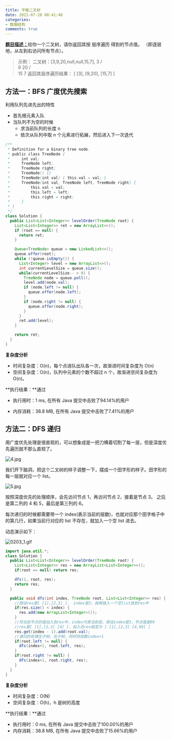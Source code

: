 ```yaml
---
title: 平衡二叉树
date: 2021-07-28 08:41:48
categories:
- 数据结构
comments: true
---
```


[**题目描述：**](https://leetcode-cn.com/problems/binary-tree-level-order-traversal/)给你一个二叉树，请你返回其按 层序遍历 得到的节点值。 （即逐层地，从左到右访问所有节点）。

 <!-- more -->

> 示例：
> 二叉树：[3,9,20,null,null,15,7],
>     3
>    / \
>   9  20
>     /  \
>    15   7
> 返回其层序遍历结果：
> [
>   [3],
>   [9,20],
>   [15,7]
> ]



## 方法一：BFS 广度优先搜索

利用队列先进先出的特性

- 首先根元素入队
- 当队列不为空的时候
  - 求当前队列的长度 n
  - 依次从队列中取 n 个元素进行拓展，然后进入下一次迭代

```java
/**
 * Definition for a binary tree node.
 * public class TreeNode {
 *     int val;
 *     TreeNode left;
 *     TreeNode right;
 *     TreeNode() {}
 *     TreeNode(int val) { this.val = val; }
 *     TreeNode(int val, TreeNode left, TreeNode right) {
 *         this.val = val;
 *         this.left = left;
 *         this.right = right;
 *     }
 * }
 */
class Solution {
  public List<List<Integer>> levelOrder(TreeNode root) {
    List<List<Integer>> ret = new ArrayList<>();
    if (root == null) {
      return ret;
    }

    Queue<TreeNode> queue = new LinkedList<>();
    queue.offer(root);
    while (!queue.isEmpty()) {
      List<Integer> level = new ArrayList<>();
      int currentLevelSize = queue.size();
      while(currentLevelSize-- > 0) {
        TreeNode node = queue.poll();
        level.add(node.val);
        if (node.left != null) {
          queue.offer(node.left);
        }
        if (node.right != null) {
          queue.offer(node.right);
        }
      }
      ret.add(level);
    }

    return ret;
  }
}
```

**复杂度分析**

- 时间复杂度：O(n)，每个点进队出队各一次，故渐进时间复杂度为 O(n)
- 空间复杂度：O(n)，队列中元素的个数不超过 n 个，故渐进空间复杂度为 O(n)。

**执行结果：**通过

- 执行用时：1 ms, 在所有 Java 提交中击败了94.14%的用户

- 内存消耗：38.8 MB, 在所有 Java 提交中击败了7.41%的用户



## 方法二：DFS 递归

用广度优先处理是很直观的，可以想象成是一把刀横着切割了每一层，但是深度优先遍历就不那么直观了。

![4.jpg](https://pic.leetcode-cn.com/1df38946dbf6129193e35a5d1ade36e3c91fc68c702c37def6e7ee15d973388d-4.jpg)

我们开下脑洞，把这个二叉树的样子调整一下，摆成一个田字形的样子。田字形的每一层就对应一个 list。

![5.jpg](https://pic.leetcode-cn.com/367726d56045ab65cd9bf34af1f4b98408dfa02669c0d2bb88b4aeb53143cf1f-5.jpg)

按照深度优先的处理顺序，会先访问节点 1，再访问节点 2，接着是节点 3。
之后是第二列的 4 和 5，最后是第三列的 6。

每次递归的时候都需要带一个 index(表示当前的层数)，也就对应那个田字格子中的第几行，如果当前行对应的 list 不存在，就加入一个空 list 进去。

动态演示如下：

![0203_1.gif](https://pic.leetcode-cn.com/aeed09e12573ec00d83663bb4f77562e8904ac58cdb2cbe6e995f2ac33b12934-0203_1.gif)

```java
import java.util.*;	
class Solution {
  public List<List<Integer>> levelOrder(TreeNode root) {
    List<List<Integer>> res = new ArrayList<List<Integer>>();
    if(root == null) return res;

    dfs(1, root, res);
    return res;
  }

  public void dfs(int index, TreeNode root, List<List<Integer>> res) {
    //假设res是[ [1],[2,3] ]， index是3，就再插入一个空list放到res中
    if(res.size() < index) {
      res.add(new ArrayList<Integer>());
    }
    //将当前节点的值加入到res中，index代表当前层，假设index是3，节点值是99
    //res是[ [1],[2,3] [4] ]，加入后res就变为 [ [1],[2,3] [4,99] ]
    res.get(index - 1).add(root.val);
    //递归的处理左子树，右子树，同时将层数index+1
    if(root.left != null) {
      dfs(index+1, root.left, res);
    }
    if(root.right != null) {
      dfs(index+1, root.right, res);
    }
  }
}
```

**复杂度分析**

- 时间复杂度：O(N)
- 空间复杂度：O(h)，h 是树的高度

**执行结果：**通过

- 执行用时：0 ms, 在所有 Java 提交中击败了100.00%的用户
- 内存消耗：38.8 MB, 在所有 Java 提交中击败了15.66%的用户

